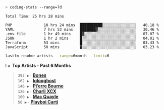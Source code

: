 ```zsh
> coding-stats --range=7d
```

<!--START_SECTION:waka-->

```text
Total Time: 25 hrs 28 mins

PHP              10 hrs 24 mins  ██████████░░░░░░░░░░░░░░░   40.18 %
YAML             7 hrs 53 mins   ███████▓░░░░░░░░░░░░░░░░░   30.46 %
.env file        1 hr 49 mins    █▓░░░░░░░░░░░░░░░░░░░░░░░   07.07 %
JSON             1 hr 2 mins     █░░░░░░░░░░░░░░░░░░░░░░░░   04.01 %
Terraform        53 mins         █░░░░░░░░░░░░░░░░░░░░░░░░   03.43 %
JavaScript       50 mins         ▓░░░░░░░░░░░░░░░░░░░░░░░░   03.23 %
```

<!--END_SECTION:waka-->

```zsh
lastfm-readme artists --range=6month --limit=6
```

<!--START_LASTFM_ARTISTS:{"period": "6month", "rows": 6}-->
<a href="https://last.fm" target="_blank"><img src="https://user-images.githubusercontent.com/17434202/215290617-e793598d-d7c9-428f-9975-156db1ba89cc.svg" alt="Last.fm Logo" width="18" height="13"/></a> **Top Artists - Past 6 Months**

> `392 ▶️` ∙ **[Bones](https://www.last.fm/music/Bones)**<br/>
> `162 ▶️` ∙ **[Iglooghost](https://www.last.fm/music/Iglooghost)**<br/>
> `146 ▶️` ∙ **[Pi’erre Bourne](https://www.last.fm/music/Pi%E2%80%99erre+Bourne)**<br/>
> `126 ▶️` ∙ **[Charli XCX](https://www.last.fm/music/Charli+XCX)**<br/>
> `100 ▶️` ∙ **[Mac Quayle](https://www.last.fm/music/Mac+Quayle)**<br/>
> `56 ▶️` ∙ **[Playboi Carti](https://www.last.fm/music/Playboi+Carti)**<br/>
<!--END_LASTFM_ARTISTS-->
